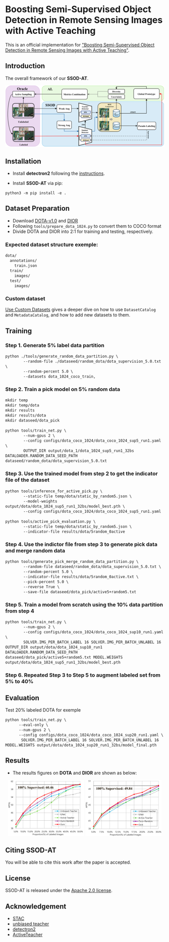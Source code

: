 # Boosting Semi-Supervised Object Detection in Remote Sensing Images with Active Teaching
This is an official implementation for ["Boosting Semi-Supervised Object Detection in
Remote Sensing Images with Active Teaching"](https://z-box.netlify.app/uploads/SSOD-AT.pdf).

## Introduction
The overall framework of our **SSOD-AT**. 
<p align="center">
<img src="demo/img.png">
</p>


## Installation

- Install **detectron2** following the [instructions](https://detectron2.readthedocs.io/tutorials/install.html).

- Install **SSOD-AT** via pip:
```
python3 -m pip install -e .
```

## Dataset Preparation
- Download [DOTA-v1.0](https://captain-whu.github.io/DOTA/results.html) and [DIOR](http://www.escience.cn/people/JunweiHan/DIOR.html)
- Following ```tools/prepare_dota_1024.py``` to convert them to COCO format
- Divide DOTA and DIOR into 2:1 for training and testing, respectively.
### Expected dataset structure exemple:
```
dota/
  annotations/
    train.json
  train/
    images/
  test/
    images/
```

### Custom dataset
[Use Custom Datasets](https://detectron2.readthedocs.io/tutorials/datasets.html) gives a deeper dive on how to use `DatasetCatalog` and `MetadataCatalog`, and how to add new datasets to them.

## Training
### Step 1. Generate 5% label data partition
```
python ./tools/generate_random_data_partition.py \
        --random-file ./dataseed/random_dota/dota_supervision_5.0.txt \
        --random-percent 5.0 \
        --datasets dota_1024_coco_train,
```

### Step 2. Train a pick model on 5% random data
```
mkdir temp
mkdir temp/dota
mkdir results
mkdir results/dota
mkdir dataseed/dota_pick

python tools/train_net.py \
        --num-gpus 2 \
        --config configs/dota_coco_1024/dota_coco_1024_sup5_run1.yaml \
        OUTPUT_DIR output/dota_1/dota_1024_sup5_run1_32bs DATALOADER.RANDOM_DATA_SEED_PATH dataseed/random_dota/dota_supervision_5.0.txt
```

### Step 3. Use the trained model from step 2 to get the indicator file of the dataset
```
python tools/inference_for_active_pick.py \
        --static-file temp/dota/static_by_random5.json \
        --model-weights output/dota/dota_1024_sup5_run1_32bs/model_best.pth \
        --config configs/dota_coco_1024/dota_coco_1024_sup5_run1.yaml

python tools/active_pick_evaluation.py \
        --static-file temp/dota/static_by_random5.json \
        --indicator-file results/dota/5random_0active
```

### Step 4. Use the indictor file from step 3 to generate pick data and merge random data
```
python tools/generate_pick_merge_random_data_partition.py \
        --random-file dataseed/random_dota/dota_supervision_5.0.txt \
        --random-percent 5.0 \
        --indicator-file results/dota/5random_0active.txt \
        --pick-percent 5.0 \
        --reverse True \
        --save-file dataseed/dota_pick/active5+random5.txt
```

### Step 5. Train a model from scratch using the 10% data partition from step 4
```
python tools/train_net.py \
        --num-gpus 2 \
        --config configs/dota_coco_1024/dota_coco_1024_sup10_run1.yaml \
        SOLVER.IMG_PER_BATCH_LABEL 16 SOLVER.IMG_PER_BATCH_UNLABEL 16 OUTPUT_DIR output/dota/dota_1024_sup10_run1 DATALOADER.RANDOM_DATA_SEED_PATH dataseed/dota_pick/active5+random5.txt MODEL.WEIGHTS output/dota/dota_1024_sup5_run1_32bs/model_best.pth
```

### Step 6. Repeated Step 3 to Step 5 to augment labeled set from 5% to 40%

## Evaluation
Test 20% labeled DOTA for exemple
```
python tools/train_net.py \
      --eval-only \
      --num-gpus 2 \
      --config configs/dota_coco_1024/dota_coco_1024_sup20_run1.yaml \
       SOLVER.IMG_PER_BATCH_LABEL 16 SOLVER.IMG_PER_BATCH_UNLABEL 16 MODEL.WEIGHTS output/dota/dota_1024_sup20_run1_32bs/model_final.pth
```

## Results
- The results figures on **DOTA** and **DIOR** are shown as below:
<div align="center">
    <img src="demo/dota.png" width="48%">
    <img src="demo/dior.png" width="48%">
</div>

## Citing SSOD-AT

You will be able to cite this work after the paper is accepted.

## License

SSOD-AT is released under the [Apache 2.0 license](LICENSE).

## Acknowledgement
-   [STAC](https://github.com/google-research/ssl_detection)
-   [unbiased teacher](https://github.com/facebookresearch/unbiased-teacher)
-   [detectron2](https://github.com/facebookresearch/detectron2)
-   [ActiveTeacher](https://github.com/HunterJ-Lin/ActiveTeacher)
